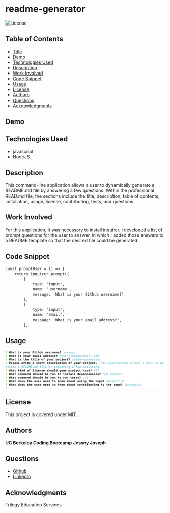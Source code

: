 # readme-generator

![License](https://img.shields.io/badge/license-MIT-181717?style=for-the-badge) 

## Table of Contents
* [Title](#title)
* [Demo](#demo)
* [Technologies Used](#technologies-used)
* [Description](#description)
* [Work Involved](#work-involved)
* [Code Snippet](#code-snippet)
* [Usage](#usage)
* [License](#license)
* [Authors](#authors)
* [Questions](#questions)
* [Acknowledgments](#acknowledgments)

## Demo

## Technologies Used
* javascript
* NodeJS

## Description
This command-line application allows a user to dynamically generate a README.md file by answering a few questions. Within the professional READ.md file, the sections include the title, description, table of contents, installation, usage, license, contributing, tests, and questions.

## Work Involved
For this application, it was necessary to install inquirer. I developed a list of prompt questions for the user to answer, in which I added those answers to a README template so that the desired file could be generated. 

## Code Snippet
```
const promptUser = () => {
    return inquirer.prompt([
        {
            type: 'input',
            name: 'username',
            message: 'What is your Github username?',
        },
        {
            type: 'input',
            name: 'email',
            message: 'What is your email address?',
        },
```


## Usage
![How to use](./Develop/readme-use.png)

## License
This project is covered under MIT.


## Authors
**UC Berkeley Coding Bootcamp**
**Jessny Joseph** 


## Questions 
* [Github](https://github.com/jessnyj)
* [LinkedIn](https://www.linkedin.com/in/jessny-joseph-361515201)


## Acknowledgments
Trilogy Education Services